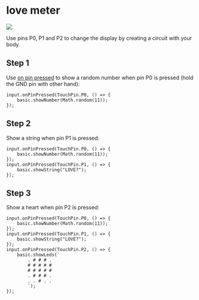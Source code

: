 # love meter

![](/static/mb/projects/a3-pins.png)

Use pins P0, P1 and P2 to change the display by creating a circuit with your body.

## Step 1

Use [on pin pressed](/reference/input/on-pin-pressed) to show a random number
when pin P0 is pressed (hold the GND pin with other hand):

```blocks
input.onPinPressed(TouchPin.P0, () => {
    basic.showNumber(Math.random(11));
});
```
## Step 2

Show a string when pin P1 is pressed:

```blocks
input.onPinPressed(TouchPin.P0, () => {
    basic.showNumber(Math.random(11));
});
input.onPinPressed(TouchPin.P1, () => {
    basic.showString("LOVE?");
});
```

## Step 3

Show a heart when pin P2 is pressed:

```blocks
input.onPinPressed(TouchPin.P0, () => {
    basic.showNumber(Math.random(11));
});
input.onPinPressed(TouchPin.P1, () => {
    basic.showString("LOVE?");
});
input.onPinPressed(TouchPin.P2, () => {
    basic.showLeds(`
        . # # # .
        # # # # #
        # # # # #
        . # # # .
        . . # . .
        `);
});
```
